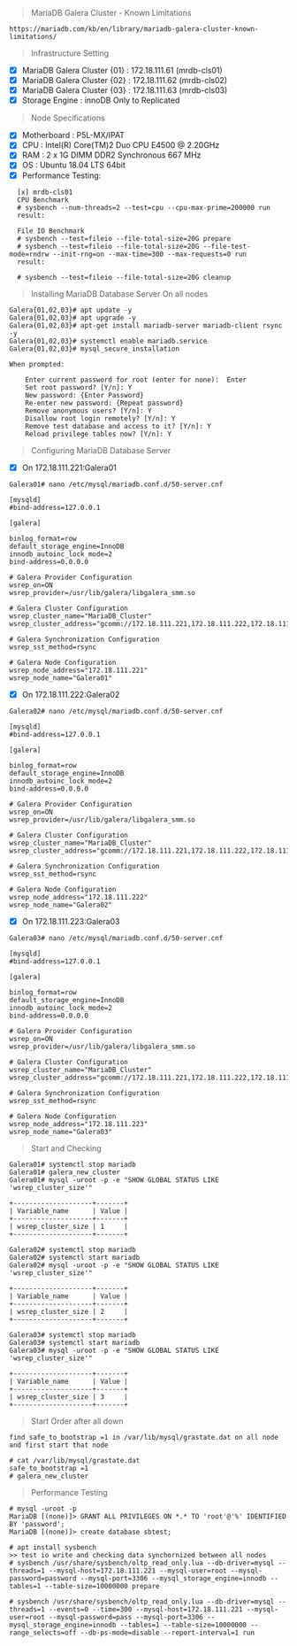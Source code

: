 > MariaDB Galera Cluster - Known Limitations
```
https://mariadb.com/kb/en/library/mariadb-galera-cluster-known-limitations/

```
> Infrastructure Setting 
- [x] MariaDB Galera Cluster {01} : 172.18.111.61 (mrdb-cls01)
- [x] MariaDB Galera Cluster {02} : 172.18.111.62 (mrdb-cls02)
- [x] MariaDB Galera Cluster {03} : 172.18.111.63 (mrdb-cls03)
- [x] Storage Engine : innoDB Only to Replicated
> Node Specifications
- [x] Motherboard : P5L-MX/IPAT
- [x] CPU : Intel(R) Core(TM)2 Duo CPU     E4500  @ 2.20GHz
- [x] RAM : 2 x 1G DIMM DDR2 Synchronous 667 MHz
- [x] OS  : Ubuntu 18.04 LTS 64bit
- [x] Performance Testing:
```
  [x] mrdb-cls01
  CPU Benchmark
  # sysbench --num-threads=2 --test=cpu --cpu-max-prime=200000 run
  result: 
  
  File IO Benchmark
  # sysbench --test=fileio --file-total-size=20G prepare
  # sysbench --test=fileio --file-total-size=20G --file-test-mode=rndrw --init-rng=on --max-time=300 --max-requests=0 run
  result:
  
  # sysbench --test=fileio --file-total-size=20G cleanup
```
> Installing MariaDB Database Server On all nodes
```
Galera{01,02,03}# apt update -y
Galera{01,02,03}# apt upgrade -y
Galera{01,02,03}# apt-get install mariadb-server mariadb-client rsync -y
Galera{01,02,03}# systemctl enable mariadb.service
Galera{01,02,03}# mysql_secure_installation

When prompted:

    Enter current password for root (enter for none):  Enter
    Set root password? [Y/n]: Y
    New password: {Enter Password}
    Re-enter new password: {Repeat password}
    Remove anonymous users? [Y/n]: Y
    Disallow root login remotely? [Y/n]: Y
    Remove test database and access to it? [Y/n]: Y
    Reload privilege tables now? [Y/n]: Y

```
>Configuring MariaDB Database Server
- [x] On 172.18.111.221:Galera01 
```
Galera01# nano /etc/mysql/mariadb.conf.d/50-server.cnf

[mysqld]
#bind-address=127.0.0.1

[galera]

binlog_format=row
default_storage_engine=InnoDB
innodb_autoinc_lock_mode=2
bind-address=0.0.0.0

# Galera Provider Configuration
wsrep_on=ON
wsrep_provider=/usr/lib/galera/libgalera_smm.so

# Galera Cluster Configuration
wsrep_cluster_name="MariaDB_Cluster"
wsrep_cluster_address="gcomm://172.18.111.221,172.18.111.222,172.18.111.223"

# Galera Synchronization Configuration
wsrep_sst_method=rsync

# Galera Node Configuration
wsrep_node_address="172.18.111.221"
wsrep_node_name="Galera01"

```
- [x] On 172.18.111.222:Galera02 
```
Galera02# nano /etc/mysql/mariadb.conf.d/50-server.cnf

[mysqld]
#bind-address=127.0.0.1

[galera]

binlog_format=row
default_storage_engine=InnoDB
innodb_autoinc_lock_mode=2
bind-address=0.0.0.0

# Galera Provider Configuration
wsrep_on=ON
wsrep_provider=/usr/lib/galera/libgalera_smm.so

# Galera Cluster Configuration
wsrep_cluster_name="MariaDB_Cluster"
wsrep_cluster_address="gcomm://172.18.111.221,172.18.111.222,172.18.111.223"

# Galera Synchronization Configuration
wsrep_sst_method=rsync

# Galera Node Configuration
wsrep_node_address="172.18.111.222"
wsrep_node_name="Galera02"

```
- [x] On 172.18.111.223:Galera03 
```
Galera03# nano /etc/mysql/mariadb.conf.d/50-server.cnf

[mysqld]
#bind-address=127.0.0.1

[galera]

binlog_format=row
default_storage_engine=InnoDB
innodb_autoinc_lock_mode=2
bind-address=0.0.0.0

# Galera Provider Configuration
wsrep_on=ON
wsrep_provider=/usr/lib/galera/libgalera_smm.so

# Galera Cluster Configuration
wsrep_cluster_name="MariaDB_Cluster"
wsrep_cluster_address="gcomm://172.18.111.221,172.18.111.222,172.18.111.223"

# Galera Synchronization Configuration
wsrep_sst_method=rsync

# Galera Node Configuration
wsrep_node_address="172.18.111.223"
wsrep_node_name="Galera03"

```
> Start and Checking
```
Galera01# systemctl stop mariadb
Galera01# galera_new_cluster
Galera01# mysql -uroot -p -e "SHOW GLOBAL STATUS LIKE 'wsrep_cluster_size'"

+--------------------+-------+
| Variable_name      | Value |
+--------------------+-------+
| wsrep_cluster_size | 1     |
+--------------------+-------+

Galera02# systemctl stop mariadb
Galera02# systemctl start mariadb
Galera02# mysql -uroot -p -e "SHOW GLOBAL STATUS LIKE 'wsrep_cluster_size'"

+--------------------+-------+
| Variable_name      | Value |
+--------------------+-------+
| wsrep_cluster_size | 2     |
+--------------------+-------+

Galera03# systemctl stop mariadb
Galera03# systemctl start mariadb
Galera03# mysql -uroot -p -e "SHOW GLOBAL STATUS LIKE 'wsrep_cluster_size'"

+--------------------+-------+
| Variable_name      | Value |
+--------------------+-------+
| wsrep_cluster_size | 3     |
+--------------------+-------+
```
>Start Order after all down
```
find safe_to_bootstrap =1 in /var/lib/mysql/grastate.dat on all node
and first start that node

# cat /var/lib/mysql/grastate.dat
safe_to_bootstrap =1
# galera_new_cluster

```
> Performance Testing

```
# mysql -uroot -p
MariaDB [(none)]> GRANT ALL PRIVILEGES ON *.* TO 'root'@'%' IDENTIFIED BY 'password';
MariaDB [(none)]> create database sbtest;

# apt install sysbench
>> test io write and checking data synchornized between all nodes 
# sysbench /usr/share/sysbench/oltp_read_only.lua --db-driver=mysql --threads=1 --mysql-host=172.18.111.221 --mysql-user=root --mysql-password=password --mysql-port=3306 --mysql_storage_engine=innodb --tables=1 --table-size=10000000 prepare

# sysbench /usr/share/sysbench/oltp_read_only.lua --db-driver=mysql --threads=1 --events=0 --time=300 --mysql-host=172.18.111.221 --mysql-user=root --mysql-password=pass --mysql-port=3306 --mysql_storage_engine=innodb --tables=1 --table-size=10000000 --range_selects=off --db-ps-mode=disable --report-interval=1 run
```

